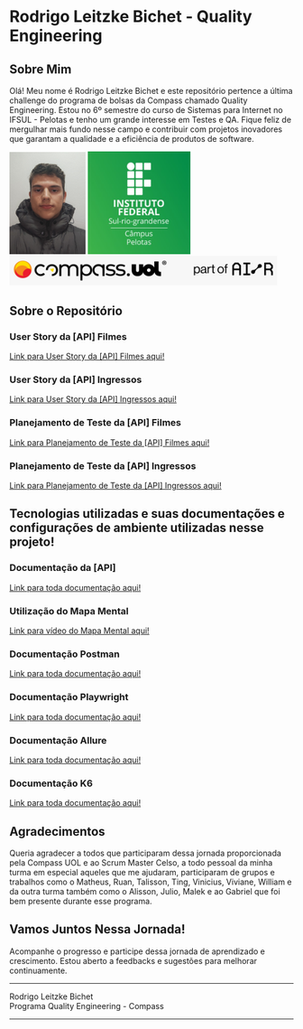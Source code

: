 # Rodrigo Leitzke Bichet - Quality Engineering

## Sobre Mim

Olá! Meu nome é Rodrigo Leitzke Bichet e este repositório pertence a última challenge do programa de bolsas da Compass chamado Quality Engineering. Estou no 6º semestre do curso de Sistemas para Internet no IFSUL - Pelotas e tenho um grande interesse em Testes e QA. Fique feliz de mergulhar mais fundo nesse campo e contribuir com projetos inovadores que garantam a qualidade e a eficiência de produtos de software.

<p>
    <img src="assets/README/RodrigoBichet_Perfil.jpeg" alt="Foto de perfil" width="135"/>
    <img src="assets/README/IFSUL.png" alt="Foto ifsul" width="182"/>
    <img src="assets/README/CompassUOL.jpeg" alt="Foto compass uol" width="475"/>
</p>

## Sobre o Repositório

### User Story da [API] Filmes

[Link para User Story da [API] Filmes aqui!](https://github.com/RodrigoBichet/API-Cinema-Testes/blob/main/UserStory/UserStoryFilme.md)

### User Story da [API] Ingressos

[Link para User Story da [API] Ingressos aqui!](https://github.com/RodrigoBichet/API-Cinema-Testes/blob/main/UserStory/UserStoryIngresso.md)

### Planejamento de Teste da [API] Filmes

[Link para Planejamento de Teste da [API] Filmes aqui!](https://github.com/RodrigoBichet/API-Cinema-Testes/blob/main/PlanejamentosDeTeste/PlanejamentoDeTesteFilme.md)

### Planejamento de Teste da [API] Ingressos

[Link para Planejamento de Teste da [API] Ingressos aqui!](https://github.com/RodrigoBichet/API-Cinema-Testes/blob/main/PlanejamentosDeTeste/PlanejamentoDeTesteIngressos.md)

## Tecnologias utilizadas e suas documentações e configurações de ambiente utilizadas nesse projeto!

### Documentação da [API]

[Link para toda documentação aqui!](https://github.com/RodrigoBichet/API-Cinema-Testes/tree/tests/API)

### Utilização do Mapa Mental

[Link para vídeo do Mapa Mental aqui!](https://gitlab.com/rodrigobichet/compassrodrigobichet/-/blob/pb_sprint2/Exercicios/Dia7Atividadecomplementar1.md?ref_type=heads)

### Documentação Postman

[Link para toda documentação aqui!](https://github.com/RodrigoBichet/API-Cinema-Testes/tree/tests/Postman)

### Documentação Playwright

[Link para toda documentação aqui!](https://github.com/RodrigoBichet/API-Cinema-Testes/tree/tests/Playwright)

### Documentação Allure

[Link para toda documentação aqui!](https://github.com/RodrigoBichet/API-Cinema-Testes/tree/tests/Playwright)

### Documentação K6

[Link para toda documentação aqui!](https://github.com/RodrigoBichet/API-Cinema-Testes/tree/tests/K6)

## Agradecimentos

Queria agradecer a todos que participaram dessa jornada proporcionada pela Compass UOL e ao Scrum Master Celso, a todo pessoal da minha turma em especial aqueles que me ajudaram, participaram de grupos e trabalhos como o Matheus, Ruan, Talisson, Ting, Vinicius, Viviane, William e da outra turma também como o Alisson, Julio, Malek e ao Gabriel que foi bem presente durante esse programa.
## Vamos Juntos Nessa Jornada!

Acompanhe o progresso e participe dessa jornada de aprendizado e crescimento. Estou aberto a feedbacks e sugestões para melhorar continuamente.

---

Rodrigo Leitzke Bichet  
Programa Quality Engineering - Compass

---
